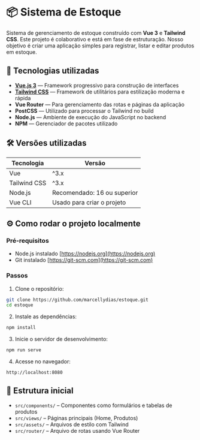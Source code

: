 # 📦 Sistema de Estoque
Sistema de gerenciamento de estoque construído com **Vue 3** e **Tailwind CSS**.
Este projeto é colaborativo e está em fase de estruturação. Nosso objetivo é criar uma aplicação simples para registrar, listar e editar produtos em estoque.

## 🚀 Tecnologias utilizadas
- **[Vue.js 3](https://vuejs.org/)** — Framework progressivo para construção de interfaces
- **[Tailwind CSS](https://tailwindcss.com/)** — Framework de utilitários para estilização moderna e rápida
- **Vue Router** — Para gerenciamento das rotas e páginas da aplicação
- **PostCSS** — Utilizado para processar o Tailwind no build
- **Node.js** — Ambiente de execução do JavaScript no backend
- **NPM** — Gerenciador de pacotes utilizado

## 🛠️ Versões utilizadas
| Tecnologia   | Versão     |
|--------------|------------|
| Vue          | ^3.x       |
| Tailwind CSS | ^3.x       |
| Node.js      | Recomendado: 16 ou superior |
| Vue CLI      | Usado para criar o projeto |

## ⚙️ Como rodar o projeto localmente

### Pré-requisitos
- Node.js instalado [https://nodejs.org](https://nodejs.org)
- Git instalado [https://git-scm.com](https://git-scm.com)

### Passos
1. Clone o repositório:
```bash
git clone https://github.com/marcellydias/estoque.git
cd estoque
```

2. Instale as dependências:
```bash
npm install
```

3. Inicie o servidor de desenvolvimento:
```bash
npm run serve
```

4. Acesse no navegador:
```
http://localhost:8080
```

## 🧱 Estrutura inicial
- `src/components/` – Componentes como formulários e tabelas de produtos
- `src/views/` – Páginas principais (Home, Produtos)
- `src/assets/` – Arquivos de estilo com Tailwind
- `src/router/` – Arquivo de rotas usando Vue Router






